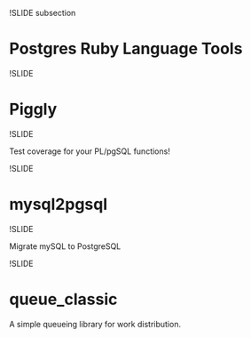 !SLIDE subsection

# Postgres Ruby Language Tools

!SLIDE

# Piggly

!SLIDE

Test coverage for your PL/pgSQL functions!

!SLIDE

# mysql2pgsql

!SLIDE

Migrate mySQL to PostgreSQL

!SLIDE

# queue_classic

A simple queueing library for work distribution.
